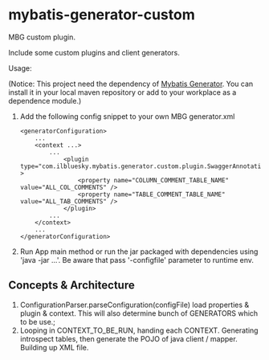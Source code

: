 # mybatis-generator-custom
MBG custom plugin.

Include some custom plugins and client generators.
 
Usage:

(Notice: This project need the dependency of [Mybatis Generator](https://github.com/ArtoriaZhang/generator). You can install it in your local maven repository or add to your workplace as a dependence module.)

1. Add the following config snippet to your own MBG generator.xml

    ~~~
    <generatorConfiguration>
        ...
        <context ...>
            ...
                <plugin type="com.ilbluesky.mybatis.generator.custom.plugin.SwaggerAnnotationForOraclePlugin" >
                    <property name="COLUMN_COMMENT_TABLE_NAME" value="ALL_COL_COMMENTS" />
                    <property name="TABLE_COMMENT_TABLE_NAME" value="ALL_TAB_COMMENTS" />
                </plugin>
            ...
        </context>
        ...
    </generatorConfiguration>
    ~~~

1. Run App main method or run the jar packaged with dependencies using 'java -jar ...'. Be aware that pass '-configfile'
parameter to runtime env.  


## Concepts & Architecture

1. ConfigurationParser.parseConfiguration(configFile) load properties & plugin & context. This will also determine bunch of GENERATORS which to be use.;
2. Looping in CONTEXT_TO_BE_RUN, handing each CONTEXT. Generating introspect tables, then generate the POJO of java client / mapper. Building up XML file.
